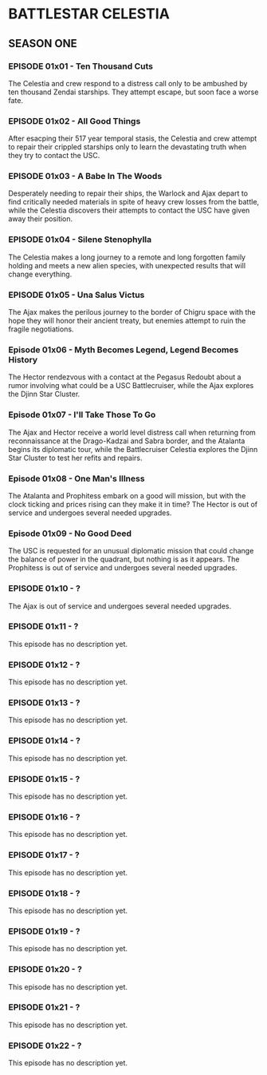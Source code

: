 # BATTLESTAR CELESTIA

## SEASON ONE

### EPISODE 01x01 - Ten Thousand Cuts
The Celestia and crew respond to a distress call only to be ambushed by ten thousand Zendai starships. They attempt escape, but soon face a worse fate.

### EPISODE 01x02 - All Good Things
After esacping their 517 year temporal stasis, the Celestia and crew attempt to repair their crippled starships only to learn the devastating truth when they try to contact the USC.

### EPISODE 01x03 - A Babe In The Woods
Desperately needing to repair their ships, the Warlock and Ajax depart to find critically needed materials in spite of heavy crew losses from the battle, while the Celestia discovers their attempts to contact the USC have given away their position.

### EPISODE 01x04 - Silene Stenophylla
The Celestia makes a long journey to a remote and long forgotten family holding and meets a new alien species, with unexpected results that will change everything.

### EPISODE 01x05 - Una Salus Victus
The Ajax makes the perilous journey to the border of Chigru space with the hope they will honor their ancient treaty, but enemies attempt to ruin the fragile negotiations.

### Episode 01x06 - Myth Becomes Legend, Legend Becomes History
The Hector rendezvous with a contact at the Pegasus Redoubt about a rumor involving what could be a USC Battlecruiser, while the Ajax explores the Djinn Star Cluster.

### Episode 01x07 - I'll Take Those To Go
The Ajax and Hector receive a world level distress call when returning from reconnaissance at the Drago-Kadzai and Sabra border, and the Atalanta begins its diplomatic tour,  while the Battlecruiser Celestia explores the Djinn Star Cluster to test her refits and repairs.

### Episode 01x08 - One Man's Illness
The Atalanta and Prophitess embark on a good will mission, but with the clock ticking and prices rising can they make it in time? The Hector is out of service and undergoes several needed upgrades.

### Episode 01x09 - No Good Deed
The USC is requested for an unusual diplomatic mission that could change the balance of power in the quadrant, but nothing is as it appears. The Prophitess is out of service and undergoes several needed upgrades.

### EPISODE 01x10 - ?
The Ajax is out of service and undergoes several needed upgrades.

### EPISODE 01x11 - ?
This episode has no description yet.

### EPISODE 01x12 - ?
This episode has no description yet.

### EPISODE 01x13 - ?
This episode has no description yet.

### EPISODE 01x14 - ?
This episode has no description yet.

### EPISODE 01x15 - ?
This episode has no description yet.

### EPISODE 01x16 - ?
This episode has no description yet.

### EPISODE 01x17 - ?
This episode has no description yet.

### EPISODE 01x18 - ?
This episode has no description yet.

### EPISODE 01x19 - ?
This episode has no description yet.

### EPISODE 01x20 - ?
This episode has no description yet.

### EPISODE 01x21 - ?
This episode has no description yet.

### EPISODE 01x22 - ?
This episode has no description yet.

